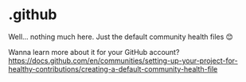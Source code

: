 # .github
 
 Well... nothing much here. Just the default community health files 😊 

Wanna learn more about it for your GitHub account? https://docs.github.com/en/communities/setting-up-your-project-for-healthy-contributions/creating-a-default-community-health-file
